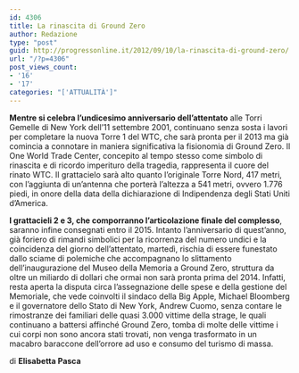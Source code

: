 ```yaml
---
id: 4306
title: La rinascita di Ground Zero
author: Redazione
type: "post"
guid: http://progressonline.it/2012/09/10/la-rinascita-di-ground-zero/
url: "/?p=4306"
post_views_count:
- '16'
- '17'
categories: "['ATTUALITÀ']"
---
```


**Mentre si celebra l’undicesimo anniversario dell’attentato** alle Torri Gemelle di New York dell’11 settembre 2001, continuano senza sosta i lavori per completare la nuova Torre 1 del WTC, che sarà pronta per il 2013 ma già comincia a connotare in maniera significativa la fisionomia di Ground Zero. Il One World Trade Center, concepito al tempo stesso come simbolo di rinascita e di ricordo imperituro della tragedia, rappresenta il cuore del rinato WTC. Il grattacielo sarà alto quanto l’originale Torre Nord, 417 metri, con l’aggiunta di un’antenna che porterà l’altezza a 541 metri, ovvero 1.776 piedi, in onore della data della dichiarazione di Indipendenza degli Stati Uniti d’America.

**I grattacieli 2 e 3, che comporranno l’articolazione finale del complesso**, saranno infine consegnati entro il 2015. Intanto l’anniversario di quest’anno, già foriero di rimandi simbolici per la ricorrenza del numero undici e la coincidenza del giorno dell’attentato, martedì, rischia di essere funestato dallo sciame di polemiche che accompagnano lo slittamento dell’inaugurazione del Museo della Memoria a Ground Zero, struttura da oltre un miliardo di dollari che ormai non sarà pronta prima del 2014. Infatti, resta aperta la disputa circa l’assegnazione delle spese e della gestione del Memoriale, che vede coinvolti il sindaco della Big Apple, Michael Bloomberg e il governatore dello Stato di New York, Andrew Cuomo, senza contare le rimostranze dei familiari delle quasi 3.000 vittime della strage, le quali continuano a battersi affinché Ground Zero, tomba di molte delle vittime i cui corpi non sono ancora stati trovati, non venga trasformato in un macabro baraccone dell’orrore ad uso e consumo del turismo di massa.

di **Elisabetta Pasca**